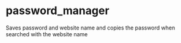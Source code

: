 # password_manager
Saves password and website name and copies the password when searched with the website name
